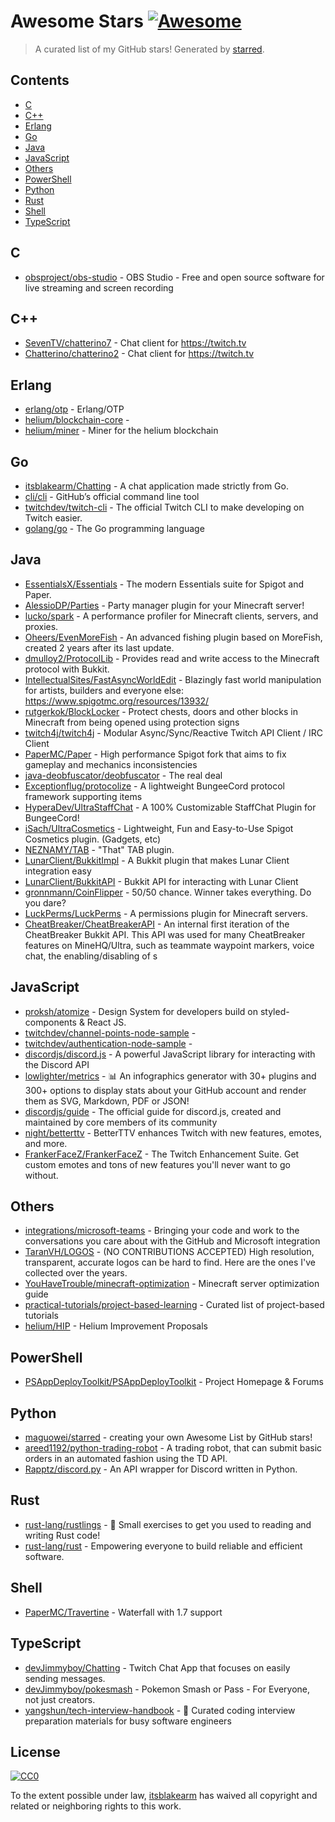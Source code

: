 <!--lint disable awesome-contributing awesome-license awesome-list-item match-punctuation no-repeat-punctuation no-undefined-references awesome-spell-check-->
# Awesome Stars [![Awesome](https://awesome.re/badge.svg)](https://github.com/sindresorhus/awesome)

> A curated list of my GitHub stars! Generated by [starred](https://github.com/maguowei/starred).

## Contents

- [C](#c)
- [C++](#c++)
- [Erlang](#erlang)
- [Go](#go)
- [Java](#java)
- [JavaScript](#javascript)
- [Others](#others)
- [PowerShell](#powershell)
- [Python](#python)
- [Rust](#rust)
- [Shell](#shell)
- [TypeScript](#typescript)

## C 

- [obsproject/obs-studio](https://github.com/obsproject/obs-studio) - OBS Studio - Free and open source software for live streaming and screen recording

## C++ 

- [SevenTV/chatterino7](https://github.com/SevenTV/chatterino7) - Chat client for https://twitch.tv
- [Chatterino/chatterino2](https://github.com/Chatterino/chatterino2) - Chat client for https://twitch.tv

## Erlang 

- [erlang/otp](https://github.com/erlang/otp) - Erlang/OTP
- [helium/blockchain-core](https://github.com/helium/blockchain-core) - 
- [helium/miner](https://github.com/helium/miner) - Miner for the helium blockchain

## Go 

- [itsblakearm/Chatting](https://github.com/itsblakearm/Chatting) - A chat application made strictly from Go.
- [cli/cli](https://github.com/cli/cli) - GitHub’s official command line tool
- [twitchdev/twitch-cli](https://github.com/twitchdev/twitch-cli) - The official Twitch CLI to make developing on Twitch easier.
- [golang/go](https://github.com/golang/go) - The Go programming language

## Java 

- [EssentialsX/Essentials](https://github.com/EssentialsX/Essentials) - The modern Essentials suite for Spigot and Paper.
- [AlessioDP/Parties](https://github.com/AlessioDP/Parties) - Party manager plugin for your Minecraft server!
- [lucko/spark](https://github.com/lucko/spark) - A performance profiler for Minecraft clients, servers, and proxies.
- [Oheers/EvenMoreFish](https://github.com/Oheers/EvenMoreFish) - An advanced fishing plugin based on MoreFish, created 2 years after its last update.
- [dmulloy2/ProtocolLib](https://github.com/dmulloy2/ProtocolLib) - Provides read and write access to the Minecraft protocol with Bukkit.
- [IntellectualSites/FastAsyncWorldEdit](https://github.com/IntellectualSites/FastAsyncWorldEdit) - Blazingly fast world manipulation for artists, builders and everyone else: https://www.spigotmc.org/resources/13932/
- [rutgerkok/BlockLocker](https://github.com/rutgerkok/BlockLocker) - Protect chests, doors and other blocks in Minecraft from being opened using protection signs
- [twitch4j/twitch4j](https://github.com/twitch4j/twitch4j) - Modular Async/Sync/Reactive Twitch API Client / IRC Client
- [PaperMC/Paper](https://github.com/PaperMC/Paper) - High performance Spigot fork that aims to fix gameplay and mechanics inconsistencies
- [java-deobfuscator/deobfuscator](https://github.com/java-deobfuscator/deobfuscator) - The real deal
- [Exceptionflug/protocolize](https://github.com/Exceptionflug/protocolize) - A lightweight BungeeCord protocol framework supporting items
- [HyperaDev/UltraStaffChat](https://github.com/HyperaDev/UltraStaffChat) - A 100% Customizable StaffChat Plugin for BungeeCord!
- [iSach/UltraCosmetics](https://github.com/iSach/UltraCosmetics) - Lightweight, Fun and Easy-to-Use Spigot Cosmetics plugin. (Gadgets, etc)
- [NEZNAMY/TAB](https://github.com/NEZNAMY/TAB) - "That" TAB plugin.
- [LunarClient/BukkitImpl](https://github.com/LunarClient/BukkitImpl) - A Bukkit plugin that makes Lunar Client integration easy
- [LunarClient/BukkitAPI](https://github.com/LunarClient/BukkitAPI) - Bukkit API for interacting with Lunar Client
- [gronnmann/CoinFlipper](https://github.com/gronnmann/CoinFlipper) - 50/50 chance. Winner takes everything. Do you dare?
- [LuckPerms/LuckPerms](https://github.com/LuckPerms/LuckPerms) - A permissions plugin for Minecraft servers.
- [CheatBreaker/CheatBreakerAPI](https://github.com/CheatBreaker/CheatBreakerAPI) - An internal first iteration of the CheatBreaker Bukkit API. This API was used for many CheatBreaker features on MineHQ/Ultra, such as teammate waypoint markers, voice chat, the enabling/disabling of s

## JavaScript 

- [proksh/atomize](https://github.com/proksh/atomize) - Design System for developers build on styled-components & React JS.
- [twitchdev/channel-points-node-sample](https://github.com/twitchdev/channel-points-node-sample) - 
- [twitchdev/authentication-node-sample](https://github.com/twitchdev/authentication-node-sample) - 
- [discordjs/discord.js](https://github.com/discordjs/discord.js) - A powerful JavaScript library for interacting with the Discord API
- [lowlighter/metrics](https://github.com/lowlighter/metrics) - 📊 An infographics generator with 30+ plugins and 300+ options to display stats about your GitHub account and render them as SVG, Markdown, PDF or JSON!
- [discordjs/guide](https://github.com/discordjs/guide) - The official guide for discord.js, created and maintained by core members of its community
- [night/betterttv](https://github.com/night/betterttv) - BetterTTV enhances Twitch with new features, emotes, and more.
- [FrankerFaceZ/FrankerFaceZ](https://github.com/FrankerFaceZ/FrankerFaceZ) - The Twitch Enhancement Suite. Get custom emotes and tons of new features you'll never want to go without.

## Others 

- [integrations/microsoft-teams](https://github.com/integrations/microsoft-teams) - Bringing your code and work to the conversations you care about with the GitHub and Microsoft integration
- [TaranVH/LOGOS](https://github.com/TaranVH/LOGOS) - (NO CONTRIBUTIONS ACCEPTED) High resolution, transparent, accurate logos can be hard to find. Here are the ones I've collected over the years.
- [YouHaveTrouble/minecraft-optimization](https://github.com/YouHaveTrouble/minecraft-optimization) - Minecraft server optimization guide
- [practical-tutorials/project-based-learning](https://github.com/practical-tutorials/project-based-learning) - Curated list of project-based tutorials
- [helium/HIP](https://github.com/helium/HIP) - Helium Improvement Proposals

## PowerShell 

- [PSAppDeployToolkit/PSAppDeployToolkit](https://github.com/PSAppDeployToolkit/PSAppDeployToolkit) - Project Homepage & Forums

## Python 

- [maguowei/starred](https://github.com/maguowei/starred) - creating your own Awesome List by GitHub stars!
- [areed1192/python-trading-robot](https://github.com/areed1192/python-trading-robot) - A trading robot, that can submit basic orders in an automated fashion using the TD API.
- [Rapptz/discord.py](https://github.com/Rapptz/discord.py) - An API wrapper for Discord written in Python.

## Rust 

- [rust-lang/rustlings](https://github.com/rust-lang/rustlings) - :crab: Small exercises to get you used to reading and writing Rust code!
- [rust-lang/rust](https://github.com/rust-lang/rust) - Empowering everyone to build reliable and efficient software.

## Shell 

- [PaperMC/Travertine](https://github.com/PaperMC/Travertine) - Waterfall with 1.7 support

## TypeScript 

- [devJimmyboy/Chatting](https://github.com/devJimmyboy/Chatting) - Twitch Chat App that focuses on easily sending messages.
- [devJimmyboy/pokesmash](https://github.com/devJimmyboy/pokesmash) - Pokemon Smash or Pass - For Everyone, not just creators.
- [yangshun/tech-interview-handbook](https://github.com/yangshun/tech-interview-handbook) - 💯 Curated coding interview preparation materials for busy software engineers


## License

[![CC0](http://mirrors.creativecommons.org/presskit/buttons/88x31/svg/cc-zero.svg)](https://creativecommons.org/publicdomain/zero/1.0/)

To the extent possible under law, [itsblakearm](https://github.com/itsblakearm) has waived all copyright and related or neighboring rights to this work.


